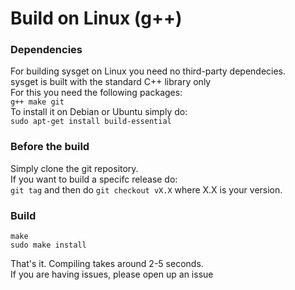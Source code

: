 # Build on Linux (g++)
### Dependencies
For building sysget on Linux you need no third-party dependecies.<br>
sysget is built with the standard C++ library only<br>
For this you need the following packages:<br>
`g++ make git`<br>
To install it on Debian or Ubuntu simply do:<br>
`sudo apt-get install build-essential`<br>
### Before the build
Simply clone the git repository.<br>
If you want to build a specifc release do:<br>
`git tag` and then do `git checkout vX.X` where X.X is your version.<br>
### Build
```
make
sudo make install
```
That's it. Compiling takes around 2-5 seconds.<br>
If you are having issues, please open up an issue
